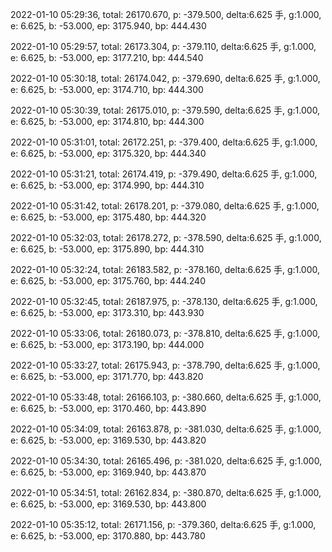 2022-01-10 05:29:36, total: 26170.670, p: -379.500, delta:6.625 手, g:1.000, e: 6.625, b: -53.000, ep: 3175.940, bp: 444.430

2022-01-10 05:29:57, total: 26173.304, p: -379.110, delta:6.625 手, g:1.000, e: 6.625, b: -53.000, ep: 3177.210, bp: 444.540

2022-01-10 05:30:18, total: 26174.042, p: -379.690, delta:6.625 手, g:1.000, e: 6.625, b: -53.000, ep: 3174.710, bp: 444.300

2022-01-10 05:30:39, total: 26175.010, p: -379.590, delta:6.625 手, g:1.000, e: 6.625, b: -53.000, ep: 3174.810, bp: 444.300

2022-01-10 05:31:01, total: 26172.251, p: -379.400, delta:6.625 手, g:1.000, e: 6.625, b: -53.000, ep: 3175.320, bp: 444.340

2022-01-10 05:31:21, total: 26174.419, p: -379.490, delta:6.625 手, g:1.000, e: 6.625, b: -53.000, ep: 3174.990, bp: 444.310

2022-01-10 05:31:42, total: 26178.201, p: -379.080, delta:6.625 手, g:1.000, e: 6.625, b: -53.000, ep: 3175.480, bp: 444.320

2022-01-10 05:32:03, total: 26178.272, p: -378.590, delta:6.625 手, g:1.000, e: 6.625, b: -53.000, ep: 3175.890, bp: 444.310

2022-01-10 05:32:24, total: 26183.582, p: -378.160, delta:6.625 手, g:1.000, e: 6.625, b: -53.000, ep: 3175.760, bp: 444.240

2022-01-10 05:32:45, total: 26187.975, p: -378.130, delta:6.625 手, g:1.000, e: 6.625, b: -53.000, ep: 3173.310, bp: 443.930

2022-01-10 05:33:06, total: 26180.073, p: -378.810, delta:6.625 手, g:1.000, e: 6.625, b: -53.000, ep: 3173.190, bp: 444.000

2022-01-10 05:33:27, total: 26175.943, p: -378.790, delta:6.625 手, g:1.000, e: 6.625, b: -53.000, ep: 3171.770, bp: 443.820

2022-01-10 05:33:48, total: 26166.103, p: -380.660, delta:6.625 手, g:1.000, e: 6.625, b: -53.000, ep: 3170.460, bp: 443.890

2022-01-10 05:34:09, total: 26163.878, p: -381.030, delta:6.625 手, g:1.000, e: 6.625, b: -53.000, ep: 3169.530, bp: 443.820

2022-01-10 05:34:30, total: 26165.496, p: -381.020, delta:6.625 手, g:1.000, e: 6.625, b: -53.000, ep: 3169.940, bp: 443.870

2022-01-10 05:34:51, total: 26162.834, p: -380.870, delta:6.625 手, g:1.000, e: 6.625, b: -53.000, ep: 3169.530, bp: 443.800

2022-01-10 05:35:12, total: 26171.156, p: -379.360, delta:6.625 手, g:1.000, e: 6.625, b: -53.000, ep: 3170.880, bp: 443.780